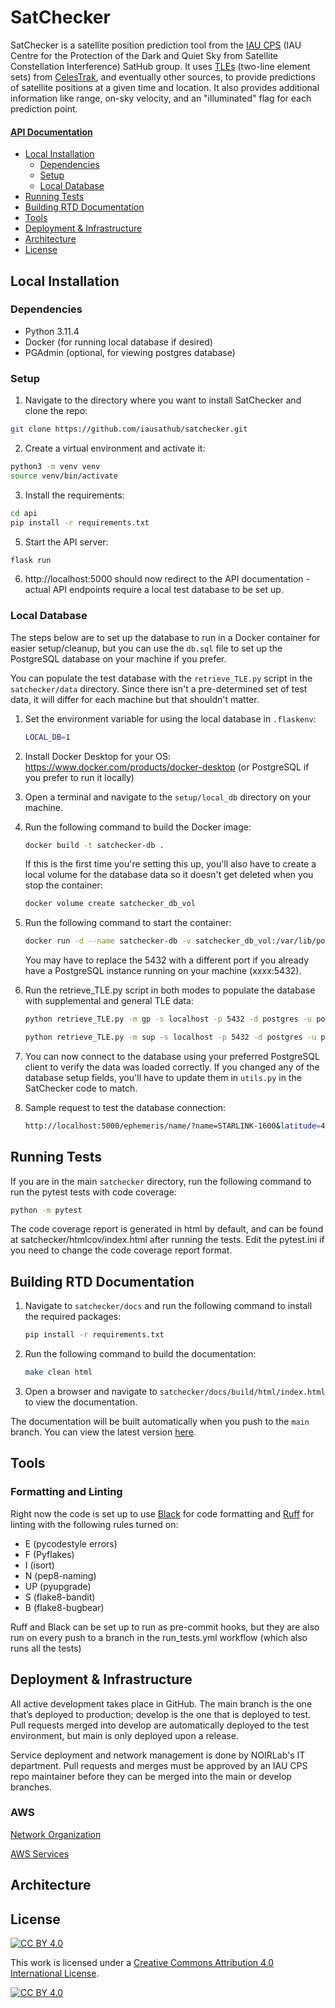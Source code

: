 # SatChecker
SatChecker is a satellite position prediction tool from the [IAU CPS](https://cps.iau.org/sathub/) (IAU Centre for the Protection of the Dark and Quiet Sky from Satellite Constellation Interference) SatHub group. It uses [TLEs](https://celestrak.org/NORAD/documentation/tle-fmt.php) (two-line element sets) from [CelesTrak](https://celestrak.org/), and eventually other sources, to provide predictions of satellite positions at a given time and location. It also provides additional information like range, on-sky velocity, and an "illuminated" flag for each prediction point.

#### [API Documentation](https://satchecker.readthedocs.io/en/latest/)

- [Local Installation](#installation)
    * [Dependencies](#dependencies)
    * [Setup](#setup)
    * [Local Database](#local-database)
- [Running Tests](#running-tests)
- [Building RTD Documentation](#building-rtd-documentation)
- [Tools](#tools)
- [Deployment & Infrastructure](#deployment-infrastructure)
- [Architecture](#architecture)
- [License](#license)

<a name="installation"></a>
## Local Installation

<a name="dependencies"></a>
### Dependencies
* Python 3.11.4
* Docker (for running local database if desired)
* PGAdmin (optional, for viewing postgres database)

<a name="setup"></a>
### Setup
1. Navigate to the directory where you want to install SatChecker and clone the repo:
```bash
git clone https://github.com/iausathub/satchecker.git
```
2. Create a virtual environment and activate it:
```bash
python3 -m venv venv
source venv/bin/activate
```
3. Install the requirements:
```bash
cd api
pip install -r requirements.txt
```
5. Start the API server:
```bash
flask run
```
6. http://localhost:5000 should now redirect to the API documentation - actual API endpoints require a local test database to be set up.

<a name="local-database"></a>
### Local Database
The steps below are to set up the database to run in a Docker container for easier setup/cleanup, but you can use the `db.sql` file to set up the PostgreSQL database on your machine if you prefer.

You can populate the test database with the `retrieve_TLE.py` script in the `satchecker/data` directory. Since there isn't a pre-determined set of test data, it will differ for each machine but that shouldn't matter.

1. Set the environment variable for using the local database in ```.flaskenv```:
    ```bash
    LOCAL_DB=1
    ```
2. Install Docker Desktop for your OS: https://www.docker.com/products/docker-desktop (or PostgreSQL if you prefer to run it locally)
3. Open a terminal and navigate to the `setup/local_db` directory on your machine.
4. Run the following command to build the Docker image:
   ```bash
   docker build -t satchecker-db .
   ```
   If this is the first time you're setting this up, you'll also have to create a local volume for the database data so it doesn't get deleted when you stop the container:
   ```bash
   docker volume create satchecker_db_vol
   ```
5. Run the following command to start the container:

    ```bash
    docker run -d --name satchecker-db -v satchecker_db_vol:/var/lib/postgresql/data -p 5432:5432 satchecker-db
    ```
    You may have to replace the 5432 with a different port if you already have a PostgreSQL instance running on your machine (xxxx:5432).

6. Run the retrieve_TLE.py script in both modes to populate the database with supplemental and general TLE data:

   ```bash
   python retrieve_TLE.py -m gp -s localhost -p 5432 -d postgres -u postgres -pw sat123 -sc celestrak
   ```

   ```bash
   python retrieve_TLE.py -m sup -s localhost -p 5432 -d postgres -u postgres -pw sat123 -sc celestrak
    ```

7. You can now connect to the database using your preferred PostgreSQL client to verify the data was loaded correctly. If you changed any of the database setup fields, you'll have to update them in `utils.py` in the SatChecker code to match.
8. Sample request to test the database connection:
    ```bash
    http://localhost:5000/ephemeris/name/?name=STARLINK-1600&latitude=40.1106&longitude=-88.2073&elevation=222&julian_date=2460000.1
    ```

<a name="running-tests"></a>
## Running Tests
If you are in the main `satchecker` directory, run the following command to run the pytest tests with code coverage:

```bash
python -m pytest
```

The code coverage report is generated in html by default, and can be found at satchecker/htmlcov/index.html after running the tests. Edit the pytest.ini if you need to change the code coverage report format.

<a name="building-rtd-documentation"></a>
## Building RTD Documentation
1. Navigate to `satchecker/docs` and run the following command to install the required packages:
    ```bash
    pip install -r requirements.txt
    ```

2. Run the following command to build the documentation:
    ```bash
    make clean html
    ```
3. Open a browser and navigate to `satchecker/docs/build/html/index.html` to view the documentation.

The documentation will be built automatically when you push to the `main` branch. You can view the latest version [here](https://satchecker.readthedocs.io/en/latest/).

<a name="tools"></a>
## Tools

### Formatting and Linting
Right now the code is set up to use [Black](https://black.readthedocs.io/en/stable/) for code formatting and [Ruff](https://docs.astral.sh/ruff/) for linting with the following rules turned on:
* E (pycodestyle errors)
* F (Pyflakes)
* I (isort)
* N (pep8-naming)
* UP (pyupgrade)
* S (flake8-bandit)
* B (flake8-bugbear)

Ruff and Black can be set up to run as pre-commit hooks, but they are also run on every push to a branch in the run_tests.yml workflow (which also runs all the tests)

<a name="deployment-infrastructure"></a>
## Deployment & Infrastructure
All active development takes place in GitHub. The main branch is the one that’s deployed to production; develop is the one that is deployed to test. Pull requests merged into develop are automatically deployed to the test environment, but main is only deployed
upon a release.

Service deployment and network management is done by NOIRLab's IT department. Pull requests and merges must be approved by an IAU CPS repo maintainer before they can be merged into the main or develop branches.

### AWS

[Network Organization](setup/aws/satchecker_AWS_network.drawio.png)

[AWS Services](setup/aws/satchecker_AWS_services.drawio.png)


<a name="architecture"></a>
## Architecture


<a name="license"></a>
## License
[![CC BY 4.0][cc-by-shield]][cc-by]

This work is licensed under a
[Creative Commons Attribution 4.0 International License][cc-by].

[![CC BY 4.0][cc-by-image]][cc-by]

[cc-by]: http://creativecommons.org/licenses/by/4.0/
[cc-by-image]: https://i.creativecommons.org/l/by/4.0/88x31.png
[cc-by-shield]: https://img.shields.io/badge/License-CC%20BY%204.0-lightgrey.svg
